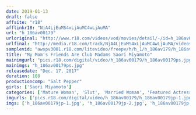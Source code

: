 ```yaml
---
date: 2019-01-13
draft: false
affsite: "r18"
afflinkr18: "NjA4LjEuMS4xLjAuMC4wLjAuMA"
url: "h_186av00179"
urloriginal: "http://www.r18.com/videos/vod/movies/detail/-/id=h_186av00179"
urlfinal: "http://media.r18.com/track/NjA4LjEuMS4xLjAuMC4wLjAuMA/videos/vod/movies/detail/-/id=h_186av00179"
samplevid: "awspv3001.r18.com/litevideo/freepv/h/h_1/h_186av179/h_186av179_dmb_w.mp4"
title: "My Mom's Friends Are Club Madams Saori Miyamoto"
mainimgurl: "pics.r18.com/digital/video/h_186av00179/h_186av00179ps.jpg"
mainimgs: "h_186av00179ps.jpg"
releasedate: "Dec. 17, 2017"
duration: 108
productioncomp: "Salt Pepper"
girls: ['Saori Miyamoto']
categories: ['Mature Woman', 'Slut', 'Married Woman', 'Featured Actress', 'Creampie', 'Threesome / Foursome', 'Facial', 'Huge Dick - Large Dick', 'Hi-Def']
imgurls: ['pics.r18.com/digital/video/h_186av00179/h_186av00179jp-1.jpg', 'pics.r18.com/digital/video/h_186av00179/h_186av00179jp-2.jpg', 'pics.r18.com/digital/video/h_186av00179/h_186av00179jp-3.jpg', 'pics.r18.com/digital/video/h_186av00179/h_186av00179jp-4.jpg', 'pics.r18.com/digital/video/h_186av00179/h_186av00179jp-5.jpg', 'pics.r18.com/digital/video/h_186av00179/h_186av00179jp-6.jpg', 'pics.r18.com/digital/video/h_186av00179/h_186av00179jp-7.jpg', 'pics.r18.com/digital/video/h_186av00179/h_186av00179jp-8.jpg', 'pics.r18.com/digital/video/h_186av00179/h_186av00179jp-9.jpg', 'pics.r18.com/digital/video/h_186av00179/h_186av00179jp-10.jpg', 'pics.r18.com/digital/video/h_186av00179/h_186av00179jp-11.jpg', 'pics.r18.com/digital/video/h_186av00179/h_186av00179jp-12.jpg', 'pics.r18.com/digital/video/h_186av00179/h_186av00179jp-13.jpg', 'pics.r18.com/digital/video/h_186av00179/h_186av00179jp-14.jpg', 'pics.r18.com/digital/video/h_186av00179/h_186av00179jp-15.jpg', 'pics.r18.com/digital/video/h_186av00179/h_186av00179jp-16.jpg', 'pics.r18.com/digital/video/h_186av00179/h_186av00179jp-17.jpg', 'pics.r18.com/digital/video/h_186av00179/h_186av00179jp-18.jpg', 'pics.r18.com/digital/video/h_186av00179/h_186av00179jp-19.jpg', 'pics.r18.com/digital/video/h_186av00179/h_186av00179jp-20.jpg']
imgs: ['h_186av00179jp-1.jpg', 'h_186av00179jp-2.jpg', 'h_186av00179jp-3.jpg', 'h_186av00179jp-4.jpg', 'h_186av00179jp-5.jpg', 'h_186av00179jp-6.jpg', 'h_186av00179jp-7.jpg', 'h_186av00179jp-8.jpg', 'h_186av00179jp-9.jpg', 'h_186av00179jp-10.jpg', 'h_186av00179jp-11.jpg', 'h_186av00179jp-12.jpg', 'h_186av00179jp-13.jpg', 'h_186av00179jp-14.jpg', 'h_186av00179jp-15.jpg', 'h_186av00179jp-16.jpg', 'h_186av00179jp-17.jpg', 'h_186av00179jp-18.jpg', 'h_186av00179jp-19.jpg', 'h_186av00179jp-20.jpg']
---
```

